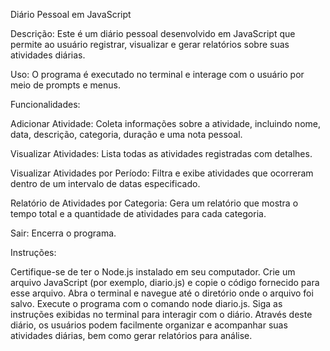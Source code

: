 Diário Pessoal em JavaScript

Descrição:
Este é um diário pessoal desenvolvido em JavaScript que permite ao usuário registrar, visualizar e gerar relatórios sobre suas atividades diárias.

Uso:
O programa é executado no terminal e interage com o usuário por meio de prompts e menus.

Funcionalidades:

Adicionar Atividade:
Coleta informações sobre a atividade, incluindo nome, data, descrição, categoria, duração e uma nota pessoal.

Visualizar Atividades:
Lista todas as atividades registradas com detalhes.

Visualizar Atividades por Período:
Filtra e exibe atividades que ocorreram dentro de um intervalo de datas especificado.

Relatório de Atividades por Categoria:
Gera um relatório que mostra o tempo total e a quantidade de atividades para cada categoria.

Sair:
Encerra o programa.

Instruções:

Certifique-se de ter o Node.js instalado em seu computador.
Crie um arquivo JavaScript (por exemplo, diario.js) e copie o código fornecido para esse arquivo.
Abra o terminal e navegue até o diretório onde o arquivo foi salvo.
Execute o programa com o comando node diario.js.
Siga as instruções exibidas no terminal para interagir com o diário.
Através deste diário, os usuários podem facilmente organizar e acompanhar suas atividades diárias, bem como gerar relatórios para análise.
